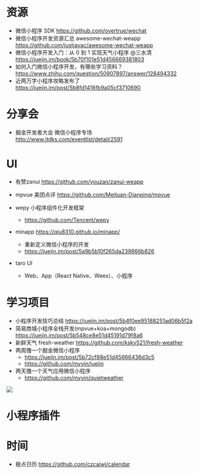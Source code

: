 # 资源

- 微信小程序 SDK <https://github.com/overtrue/wechat>
- 微信小程序开发资源汇总 awesome-wechat-weapp https://github.com/justjavac/awesome-wechat-weapp
- 微信小程序开发入门：从 0 到 1 实现天气小程序 @三水清 https://juejin.im/book/5b70f101e51d456669381803
- 如何入门微信小程序开发，有哪些学习资料？ https://www.zhihu.com/question/50907897/answer/128494332
- 近两万字小程序攻略发布了 https://juejin.im/post/5b8fd1416fb9a05cf3710690

# 分享会

- 掘金开发者大会 微信小程序专场 http://www.itdks.com/eventlist/detail/2591

# UI

- 有赞zanui <https://github.com/youzan/zanui-weapp>
- mpvue 美团点评 <https://github.com/Meituan-Dianping/mpvue>
- wepy 小程序组件化开发框架  
  - https://github.com/Tencent/wepy
- minapp <https://qiu8310.github.io/minapp/>

  - 重新定义微信小程序的开发
  - <https://juejin.im/post/5a9b5b10f265da239866b826>
- taro UI
  - Web、App（React Native、Weex）、小程序

# 学习项目

- 小程序开发技巧总结 https://juejin.im/post/5b4f0ee95188251ad06b5f2a
- 简易商城小程序全栈开发(mpvue+koa+mongodb) https://juejin.im/post/5b548ce8e51d45191d79f8a6
- 新鲜天气 fresh-weather https://github.com/ksky521/fresh-weather
- 两周撸一个掘金微信小程序 
  - https://juejin.im/post/5b72cf88e51d45666436d3c5 
  - https://github.com/myvin/juejin
- 两天撸一个天气应用微信小程序
  - https://github.com/myvin/quietweather

![](https://user-gold-cdn.xitu.io/2018/8/13/1653143759c8753f?imageView2/0/w/1280/h/960/format/webp/ignore-error/1)



# 小程序插件


# 时间

- 极点日历 https://github.com/czcaiwj/calendar